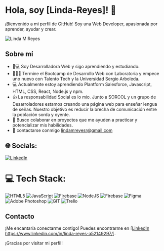 
# Hola, soy [Linda-Reyes]! 👋

¡Bienvenido a mi perfil de GitHub! Soy una Web Developer, apasionada por aprender, ayudar y crear.

![Linda M Reyes](https://github.com/Linda-Reyes/Linda-Reyes/assets/142233270/248f7c20-ee3e-44f4-aaf7-85502a433d77)

## Sobre mí
- 👧💻 Soy Desarrolladora Web y sigo aprendiendo y estudiando.
- 👩🏻‍💻 Termine el Bootcamp de Desarrollo Web con Laboratoria y empece uno nuevo con Talento Tech y la Universidad Sergio Arboleda.
- 💻 Actualmente estoy aprendiendo Plantform Salesforce, Javascript, HTML, CSS, React, Node.js y npm.
- 👍 La responsabilidad Social es lo mio. Junto a SORCOL y un grupo de Desarroladores estamos creando una página web para enseñar lengua de señas.
     Nuestro objetivo es reducir la brecha de comunicación entre la población sorda y oyente.
- 🔎 Busco colaborar en proyectos que me ayuden a practicar y potencializar mis habilidades.
- 📧 contactarse conmigo lindamreyesr@gmail.com

## 🌐 Socials:
[![LinkedIn](https://img.shields.io/badge/LinkedIn-%230077B5.svg?logo=linkedin&logoColor=white)](https://www.linkedin.com/in/linda-reyes-a52149297/) 

# 💻 Tech Stack:
![HTML5](https://img.shields.io/badge/html5-%23E34F26.svg?style=for-the-badge&logo=html5&logoColor=white) ![JavaScript](https://img.shields.io/badge/javascript-%23323330.svg?style=for-the-badge&logo=javascript&logoColor=%23F7DF1E) ![Firebase](https://img.shields.io/badge/firebase-%23039BE5.svg?style=for-the-badge&logo=firebase) ![NodeJS](https://img.shields.io/badge/node.js-6DA55F?style=for-the-badge&logo=node.js&logoColor=white) ![Firebase](https://img.shields.io/badge/Firebase-039BE5?style=for-the-badge&logo=Firebase&logoColor=white) ![Figma](https://img.shields.io/badge/figma-%23F24E1E.svg?style=for-the-badge&logo=figma&logoColor=white) ![Adobe Photoshop](https://img.shields.io/badge/adobe%20photoshop-%2331A8FF.svg?style=for-the-badge&logo=adobe%20photoshop&logoColor=white) ![GIT](https://img.shields.io/badge/Git-fc6d26?style=for-the-badge&logo=git&logoColor=white)  ![Trello](https://img.shields.io/badge/Trello-%23026AA7.svg?style=for-the-badge&logo=Trello&logoColor=white)

## Contacto

¡Me encantaría conectarme contigo! Puedes encontrarme en [[LinkedIn ](https://www.linkedin.com/in/linda-reyes-a52149297/)https://www.linkedin.com/in/linda-reyes-a52149297/].

¡Gracias por visitar mi perfil!
